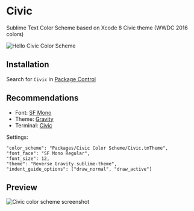 # Civic
Sublime Text Color Scheme based on Xcode 8 Civic theme (WWDC 2016 colors)

![Hello Civic Color Scheme](https://user-images.githubusercontent.com/4596862/51445363-08ed7380-1cd2-11e9-821f-2f3bc1072de4.png)

## Installation
Search for `Civic` in [Package Control](https://packagecontrol.io)

## Recommendations
- Font: [SF Mono](https://github.com/ZulwiyozaPutra/SF-Mono-Font)
- Theme: [Gravity](https://github.com/frankyonnetti/gravity-sublime-theme)
- Terminal: [Civic](https://gist.github.com/AntoineBoulanger/af4ab7ac89be1879b0b4eeb260072064)

Settings:
```
"color_scheme": "Packages/Civic Color Scheme/Civic.tmTheme",
"font_face": "SF Mono Regular",
"font_size": 12,
"theme": "Reverse Gravity.sublime-theme",
"indent_guide_options": ["draw_normal", "draw_active"]
```

## Preview
![Civic color scheme screenshot](https://user-images.githubusercontent.com/4596862/51445376-28849c00-1cd2-11e9-9421-d5ea12a3e83e.png)

